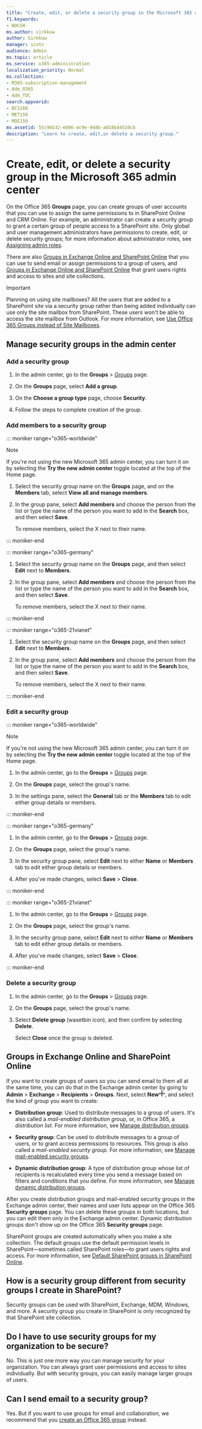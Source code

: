 ```yaml
---
title: "Create, edit, or delete a security group in the Microsoft 365 admin center"
f1.keywords:
- NOCSH
ms.author: sirkkuw
author: Sirkkuw
manager: scotv
audience: Admin
ms.topic: article
ms.service: o365-administration
localization_priority: Normal
ms.collection: 
- M365-subscription-management 
- Adm_O365
- Adm_TOC
search.appverid:
- BCS160
- MET150
- MOE150
ms.assetid: 55c96b32-e086-4c9e-948b-a018b44510cb
description: "Learn to create, edit,or delete a security group."
---
```


# Create, edit, or delete a security group in the Microsoft 365 admin center

On the Office 365 **Groups** page, you can create groups of user accounts that you can use to assign the same permissions to in SharePoint Online and CRM Online. For example, an administrator can create a security group to grant a certain group of people access to a SharePoint site. Only global and user management administrators have permissions to create, edit, or delete security groups; for more information about administrator roles, see [Assigning admin roles](../add-users/assign-admin-roles.md). 
  
There are also [Groups in Exchange Online and SharePoint Online](#groups-in-exchange-online-and-sharepoint-online) that you can use to send email or assign permissions to a group of users, and [Groups in Exchange Online and SharePoint Online](#groups-in-exchange-online-and-sharepoint-online) that grant users rights and access to sites and site collections. 
  
> [!IMPORTANT]
>  Planning on using site mailboxes? All the users that are added to a SharePoint site via a security group rather than being added individually can use only the site mailbox from SharePoint. These users won't be able to access the site mailbox from Outlook. For more information, see [Use Office 365 Groups instead of Site Mailboxes](https://support.office.com/article/737d6b1f-67cc-41fe-8db8-f2d09dd1673b.aspx). 
  
## Manage security groups in the admin center

### Add a security group

1. In the admin center, go to the **Groups** \> <a href="https://go.microsoft.com/fwlink/p/?linkid=2052855" target="_blank">Groups</a> page.
  
2. On the **Groups** page, select **Add a group**.
    
3. On the **Choose a group type** page, choose **Security**. 
    
4. Follow the steps to complete creation of the group. 
 
### Add members to a security group

::: moniker range="o365-worldwide"

> [!NOTE]
> If you're not using the new Microsoft 365 admin center, you can turn it on by selecting the **Try the new admin center** toggle located at the top of the Home page.
    
1. Select the security group name on the **Groups** page, and on the **Members** tab, select **View all and manage members**. 
    
2. In the group pane, select **Add members** and choose the person from the list or type the name of the person you want to add in the **Search** box, and then select **Save**.
    
    To remove members, select the X next to their name. 
  
::: moniker-end

::: moniker range="o365-germany"

1. Select the security group name on the **Groups** page, and then select **Edit** next to **Members**. 
    
2. In the group pane, select **Add members** and choose the person from the list or type the name of the person you want to add in the **Search** box, and then select **Save**.
    
    To remove members, select the X next to their name. 
  
::: moniker-end

::: moniker range="o365-21vianet"


1. Select the security group name on the **Groups** page, and then select **Edit** next to **Members**. 
    
2. In the group pane, select **Add members** and choose the person from the list or type the name of the person you want to add in the **Search** box, and then select **Save**.
    
    To remove members, select the X next to their name.

::: moniker-end

### Edit a security group

::: moniker range="o365-worldwide"

> [!NOTE]
> If you're not using the new Microsoft 365 admin center, you can turn it on by selecting the **Try the new admin center** toggle located at the top of the Home page.

1. In the admin center, go to the **Groups** \> <a href="https://go.microsoft.com/fwlink/p/?linkid=2052855" target="_blank">Groups</a> page.
  
2. On the **Groups** page, select the group's name. 
    
3. In the settings pane, select the **General** tab or the **Members** tab to edit either group details or members.

::: moniker-end

::: moniker range="o365-germany"

1. In the admin center, go to the **Groups** \> <a href="https://go.microsoft.com/fwlink/p/?linkid=2052855" target="_blank">Groups</a> page.
  
2. On the **Groups** page, select the group's name. 
    
3. In the security group pane, select **Edit** next to either **Name** or **Members** tab to edit either group details or members.
    
4. After you've made changes, select **Save** \> **Close**.

::: moniker-end

::: moniker range="o365-21vianet"

1. In the admin center, go to the **Groups** \> <a href="https://go.microsoft.com/fwlink/p/?linkid=2052855" target="_blank">Groups</a> page.
  
2. On the **Groups** page, select the group's name. 
    
3. In the security group pane, select **Edit** next to either **Name** or **Members** tab to edit either group details or members.
    
4. After you've made changes, select **Save** \> **Close**.

::: moniker-end


### Delete a security group

1. In the admin center, go to the **Groups** \> <a href="https://go.microsoft.com/fwlink/p/?linkid=2052855" target="_blank">Groups</a> page.
    
2. On the **Groups** page, select the group's name. 
    
3. Select **Delete group** (wasetbin icon), and then confirm by selecting **Delete**.
    
    Select **Close** once the group is deleted. 
    
## Groups in Exchange Online and SharePoint Online

If you want to create groups of users so you can send email to them all at the same time, you can do that in the Exchange admin center by going to **Admin** \> **Exchange** \> **Recipients** \> **Groups**. Next, select **New**![Add](../../media/328ffb57-5f31-430a-b653-4a6b8e76d338.png), and select the kind of group you want to create: 
  
- **Distribution group**: Used to distribute messages to a group of users. It's also called a  *mail-enabled distribution group*, or, in Office 365, a  *distribution list*. For more information, see [Manage distribution groups](https://technet.microsoft.com/library/bb124513.aspx).
    
- **Security group**: Can be used to distribute messages to a group of users, or to grant access permissions to resources. This group is also called a *mail-enabled security group*. For more information, see [Manage mail-enabled security groups](https://technet.microsoft.com/library/bb123521.aspx).
    
- **Dynamic distribution group**: A type of distribution group whose list of recipients is recalculated every time you send a message based on filters and conditions that you define. For more information, see [Manage dynamic distribution groups](https://technet.microsoft.com/library/bb123722.aspx).
    
After you create distribution groups and mail-enabled security groups in the Exchange admin center, their names and user lists appear on the Office 365 **Security groups** page. You can delete these groups in both locations, but you can edit them only in the Exchange admin center. Dynamic distribution groups don't show up on the Office 365 **Security groups** page. 
  
 SharePoint groups are created automatically when you make a site collection. The default groups use the default permission levels in SharePoint—sometimes called SharePoint roles—to grant users rights and access. For more information, see [Default SharePoint groups in SharePoint Online](https://support.office.com/article/13bb2b6b-dd8c-447e-b71b-0e4bb9efe1d3.aspx).
  
## How is a security group different from security groups I create in SharePoint?

Security groups can be used with SharePoint, Exchange, MDM, Windows, and more. A security group you create in SharePoint is only recognized by that SharePoint site collection.
  
## Do I have to use security groups for my organization to be secure?

No. This is just one more way you can manage security for your organization. You can always grant user permissions and access to sites individually. But with security groups, you can easily manage larger groups of users.
  
## Can I send email to a security group?

Yes. But if you want to use groups for email and collaboration, we recommend that you [create an Office 365 group](../create-groups/create-groups.md) instead. 
  
